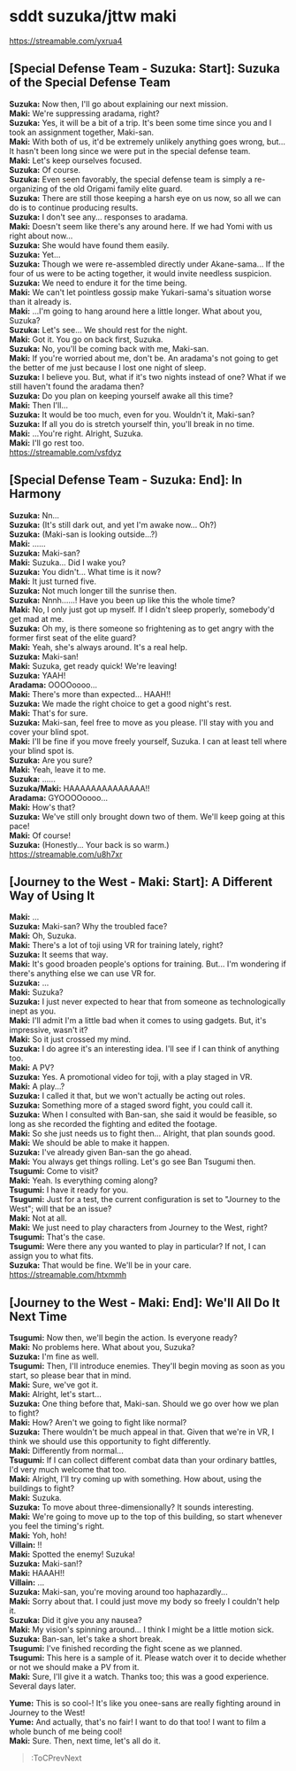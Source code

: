 
sddt suzuka/jttw maki
=====================
https://streamable.com/yxrua4

  

## [Special Defense Team - Suzuka: Start]: Suzuka of the Special Defense Team
**Suzuka:** Now then, I'll go about explaining our next mission\.  
**Maki:** We're suppressing aradama, right\?  
**Suzuka:** Yes, it will be a bit of a trip\. It's been some time since you and I took an assignment together, Maki-san\.  
**Maki:** With both of us, it'd be extremely unlikely anything goes wrong, but\.\.\. It hasn't been long since we were put in the special defense team\.  
**Maki:** Let's keep ourselves focused\.  
**Suzuka:** Of course\.  
**Suzuka:** Even seen favorably, the special defense team is simply a re-organizing of the old Origami family elite guard\.  
**Suzuka:** There are still those keeping a harsh eye on us now, so all we can do is to continue producing results\.  
**Suzuka:** I don't see any\.\.\. responses to aradama\.  
**Maki:** Doesn't seem like there's any around here\. If we had Yomi with us right about now\.\.\.  
**Suzuka:** She would have found them easily\.  
**Suzuka:** Yet\.\.\.  
**Suzuka:** Though we were re-assembled directly under Akane-sama\.\.\. If the four of us were to be acting together, it would invite needless suspicion\.  
**Suzuka:** We need to endure it for the time being\.  
**Maki:** We can't let pointless gossip make Yukari-sama's situation worse than it already is\.  
**Maki:** \.\.\.I'm going to hang around here a little longer\. What about you, Suzuka\?  
**Suzuka:** Let's see\.\.\. We should rest for the night\.  
**Maki:** Got it\. You go on back first, Suzuka\.  
**Suzuka:** No, you'll be coming back with me, Maki-san\.  
**Maki:** If you're worried about me, don't be\. An aradama's not going to get the better of me just because I lost one night of sleep\.  
**Suzuka:** I believe you\. But, what if it's two nights instead of one\? What if we still haven't found the aradama then\?  
**Suzuka:** Do you plan on keeping yourself awake all this time\?  
**Maki:** Then I'll\.\.\.  
**Suzuka:** It would be too much, even for you\. Wouldn't it, Maki-san\?  
**Suzuka:** If all you do is stretch yourself thin, you'll break in no time\.  
**Maki:** \.\.\.You're right\. Alright, Suzuka\.  
**Maki:** I'll go rest too\.  
https://streamable.com/vsfdyz

  

## [Special Defense Team - Suzuka: End]: In Harmony
**Suzuka:** Nn\.\.\.  
**Suzuka:** (It's still dark out, and yet I'm awake now\.\.\. Oh\?\)  
**Suzuka:** (Maki-san is looking outside\.\.\.\?\)  
**Maki:** \.\.\.\.\.\.  
**Suzuka:** Maki-san\?  
**Maki:** Suzuka\.\.\. Did I wake you\?  
**Suzuka:** You didn't\.\.\. What time is it now\?  
**Maki:** It just turned five\.  
**Suzuka:** Not much longer till the sunrise then\.  
**Suzuka:** Nnnh\.\.\.\.\.\.\! Have you been up like this the whole time\?  
**Maki:** No, I only just got up myself\. If I didn't sleep properly, somebody'd get mad at me\.  
**Suzuka:** Oh my, is there someone so frightening as to get angry with the former first seat of the elite guard\?  
**Maki:** Yeah, she's always around\. It's a real help\.  
**Suzuka:** Maki-san\!  
**Maki:** Suzuka, get ready quick\! We're leaving\!  
**Suzuka:** YAAH\!  
**Aradama:** OOOOoooo\.\.\.  
**Maki:** There's more than expected\.\.\. HAAH\!\!  
**Suzuka:** We made the right choice to get a good night's rest\.  
**Maki:** That's for sure\.  
**Suzuka:** Maki-san, feel free to move as you please\. I'll stay with you and cover your blind spot\.  
**Maki:** I'll be fine if you move freely yourself, Suzuka\. I can at least tell where your blind spot is\.  
**Suzuka:** Are you sure\?  
**Maki:** Yeah, leave it to me\.  
**Suzuka:** \.\.\.\.\.\.  
**Suzuka/Maki:** HAAAAAAAAAAAAAA\!\!  
**Aradama:** GYOOOOoooo\.\.\.  
**Maki:** How's that\?  
**Suzuka:** We've still only brought down two of them\. We'll keep going at this pace\!  
**Maki:** Of course\!  
**Suzuka:** (Honestly\.\.\. Your back is so warm\.\)  
https://streamable.com/u8h7xr

  

## [Journey to the West - Maki: Start]: A Different Way of Using It
**Maki:** \.\.\.  
**Suzuka:** Maki-san\? Why the troubled face\?  
**Maki:** Oh, Suzuka\.  
**Maki:** There's a lot of toji using VR for training lately, right\?  
**Suzuka:** It seems that way\.  
**Maki:** It's good broaden people's options for training\. But\.\.\. I'm wondering if there's anything else we can use VR for\.  
**Suzuka:** \.\.\.  
**Maki:** Suzuka\?  
**Suzuka:** I just never expected to hear that from someone as technologically inept as you\.  
**Maki:** I'll admit I'm a little bad when it comes to using gadgets\. But, it's impressive, wasn't it\?  
**Maki:** So it just crossed my mind\.  
**Suzuka:** I do agree it's an interesting idea\. I'll see if I can think of anything too\.  
**Maki:** A PV\?  
**Suzuka:** Yes\. A promotional video for toji, with a play staged in VR\.  
**Maki:** A play\.\.\.\?  
**Suzuka:** I called it that, but we won't actually be acting out roles\.  
**Suzuka:** Something more of a staged sword fight, you could call it\.  
**Suzuka:** When I consulted with Ban-san, she said it would be feasible, so long as she recorded the fighting and edited the footage\.  
**Maki:** So she just needs us to fight then\.\.\. Alright, that plan sounds good\.  
**Maki:** We should be able to make it happen\.  
**Suzuka:** I've already given Ban-san the go ahead\.  
**Maki:** You always get things rolling\. Let's go see Ban Tsugumi then\.  
**Tsugumi:** Come to visit\?  
**Maki:** Yeah\. Is everything coming along\?  
**Tsugumi:** I have it ready for you\.  
**Tsugumi:** Just for a test, the current configuration is set to \"Journey to the West\"; will that be an issue\?  
**Maki:** Not at all\.  
**Maki:** We just need to play characters from Journey to the West, right\?  
**Tsugumi:** That's the case\.  
**Tsugumi:** Were there any you wanted to play in particular\? If not, I can assign you to what fits\.  
**Suzuka:** That would be fine\. We'll be in your care\.  
https://streamable.com/htxmmh

  

## [Journey to the West - Maki: End]: We'll All Do It Next Time
**Tsugumi:** Now then, we'll begin the action\. Is everyone ready\?  
**Maki:** No problems here\. What about you, Suzuka\?  
**Suzuka:** I'm fine as well\.  
**Tsugumi:** Then, I'll introduce enemies\. They'll begin moving as soon as you start, so please bear that in mind\.  
**Maki:** Sure, we've got it\.  
**Maki:** Alright, let's start\.\.\.  
**Suzuka:** One thing before that, Maki-san\. Should we go over how we plan to fight\?  
**Maki:** How\? Aren't we going to fight like normal\?  
**Suzuka:** There wouldn't be much appeal in that\. Given that we're in VR, I think we should use this opportunity to fight differently\.  
**Maki:** Differently from normal\.\.\.  
**Tsugumi:** If I can collect different combat data than your ordinary battles, I'd very much welcome that too\.  
**Maki:** Alright, I'll try coming up with something\. How about, using the buildings to fight\?  
**Maki:** Suzuka\.  
**Suzuka:** To move about three-dimensionally\? It sounds interesting\.  
**Maki:** We're going to move up to the top of this building, so start whenever you feel the timing's right\.  
**Maki:** Yoh, hoh\!  
**Villain:** \!\!  
**Maki:** Spotted the enemy\! Suzuka\!  
**Suzuka:** Maki-san\!\?  
**Maki:** HAAAH\!\!  
**Villain:** \.\.\.  
**Suzuka:** Maki-san, you're moving around too haphazardly\.\.\.  
**Maki:** Sorry about that\. I could just move my body so freely I couldn't help it\.  
**Suzuka:** Did it give you any nausea\?   
**Maki:** My vision's spinning around\.\.\. I think I might be a little motion sick\.  
**Suzuka:** Ban-san, let's take a short break\.  
**Tsugumi:** I've finished recording the fight scene as we planned\.  
**Tsugumi:** This here is a sample of it\. Please watch over it to decide whether or not we should make a PV from it\.  
**Maki:** Sure, I'll give it a watch\. Thanks too; this was a good experience\.  
Several days later\.

  
**Yume:** This is so cool-\! It's like you onee-sans are really fighting around in Journey to the West\!  
**Yume:** And actually, that's no fair\! I want to do that too\! I want to film a whole bunch of me being cool\!  
**Maki:** Sure\. Then, next time, let's all do it\.  
> :ToCPrevNext